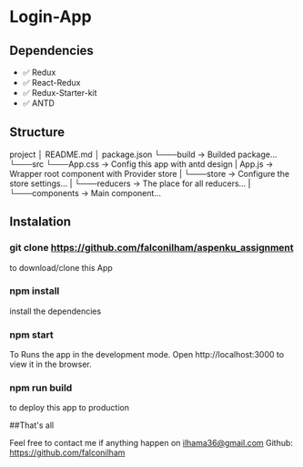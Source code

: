 # Login-App

## Dependencies

- ✅ Redux
- ✅ React-Redux
- ✅ Redux-Starter-kit
- ✅ ANTD

## Structure

project
│ README.md
│ package.json
└───build -> Builded package...
└───src
└───App.css -> Config this app with antd design
| App.js -> Wrapper root component with Provider store
| └───store -> Configure the store settings...
| └───reducers -> The place for all reducers...
| └───components -> Main component...

## Instalation

### git clone https://github.com/falconilham/aspenku_assignment

to download/clone this App

### npm install

install the dependencies

### npm start

To Runs the app in the development mode.
Open http://localhost:3000 to view it in the browser.

### npm run build

to deploy this app to production

##That's all

Feel free to contact me if anything happen on ilhama36@gmail.com
Github: https://github.com/falconilham
